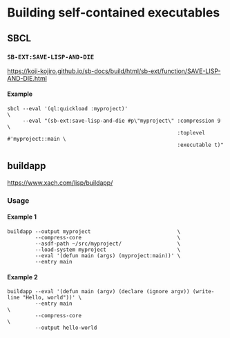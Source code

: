 # Building self-contained executables

## SBCL

### `SB-EXT:SAVE-LISP-AND-DIE`

https://koji-kojiro.github.io/sb-docs/build/html/sb-ext/function/SAVE-LISP-AND-DIE.html

#### Example
```
sbcl --eval '(ql:quickload :myproject)'                                            \
     --eval "(sb-ext:save-lisp-and-die #p\"myproject\" :compression 9              \
                                                       :toplevel #'myproject::main \
                                                       :executable t)"
```

## buildapp

https://www.xach.com/lisp/buildapp/

### Usage

#### Example 1
```
buildapp --output myproject                            \
         --compress-core                               \
         --asdf-path ~/src/myproject/                  \
         --load-system myproject                       \
         --eval '(defun main (args) (myproject:main))' \
         --entry main
```

#### Example 2
```
buildapp --eval '(defun main (argv) (declare (ignore argv)) (write-line "Hello, world"))' \
         --entry main                                                                     \
         --compress-core                                                                  \
         --output hello-world
```